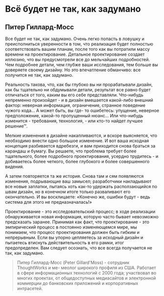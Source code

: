 # Всё будет не так, как задумано

## Питер Гиллард-Мосс

Все будет не так, как задумано. Очень легко попасть в ловушку и
преисполниться уверенности в том, что реализация будет полностью соответствовать
вашим планам, после того как вы потратили массу времени на
проектирование. Детальное проектирование создает иллюзию, что вы предусмотрели
все до мельчайших подробностей. Чем подробнее детали, чем глубже ваши
исследования, тем больше вы доверяете своему дизайну. Но это впечатление
обманчиво: все получится не так, как задумано.

Реальность такова, что, как бы глубоко вы ни прорабатывали дизайн, как
бы тщательно ни обдумывали детали, результат все равно будет отличаться
от того, каким вы его себе представляли. Что-нибудь непременно
произойдет - и в дизайн вмешается какой-либо внешний фактор: неверная
информация, ограничение, странное поведение чужого кода... А может быть, вы где-
то ошибетесь: упущение, неверное предположение, какой-то пропущенный
нюанс... Или что-нибудь изменится - требования, технология, - или кто-то
найдет лучшее решение™.

Мелкие изменения в дизайне накапливаются, и вскоре выясняется, что
необходимо внести одно большое изменение. И вот ваша исходная концепция
разбивается вдребезги, и вам приходится снова браться за карандаш и
бумагу. Вы решаете, что проблема требует более тщательного, более
подробного проектирования, усердно трудитесь - и добиваетесь более четкого, более
глубокого и более совершенного видения.

А затем повторяется та же история. Снова там и сям появляются
изменения, подрывающие ваш замысел; разработчики накладывают все новые
заплатки, пытаясь хоть как-то удержать расползающийся по швам дизайн, но
в конечном итоге только разваливают его окончательно. И вы восклицаете:
«Конечно же, ошибки будут - ведь система для этого не предназначалась!»

Проектирование - это исследовательский процесс; в ходе реализации
обнаруживается новая информация, которую часто бывает невозможно
предсказать заранее. Принимая как факт, что проектирование - это эмпирический
процесс в постоянно изменяющемся мире, мы понимаем, что процесс
проектирования должен быть гибким и непрерывным. Если вы упорно
цепляетесь за исходный дизайн и пытаетесь втиснуть действительность в его
рамки, итог предопределен. Вам следует осознать, что все всегда получается не
так, как задумано.

> Питер Гиллард-Мосс (Peter Gillard'Moss) - сотрудник ThoughtWorks и ме-
меолог широкого профиля из США. Работает в сфере информационных
технологий с 2000 года; участвовал во многих проектах, от общедоступных
медиасайтов и электронной коммерции до банковских приложений и
корпоративных интрасетей.

